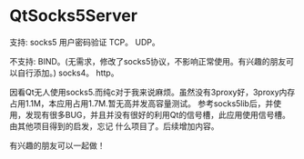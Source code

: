 # QtSocks5Server

支持:
socks5
用户密码验证
TCP。
UDP。



不支持:
BIND。(无需求，修改了socks5协议，不影响正常使用。有兴趣的朋友可以自行添加。)
socks4。
http。


因看Qt无人使用socks5.而纯c对于我来说麻烦。虽然没有3proxy好，3proxy内存占用1.1M，本应用占用1.7M.暂无高并发高容量测试。
参考socks5lib后，并使用，发现有很多BUG，并且并没有很好的利用Qt的信号槽，此应用使用信号槽。由其他项目得到的启发，忘记
什么项目了。后续增加内容。


有兴趣的朋友可以一起做！
